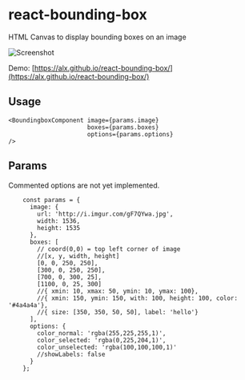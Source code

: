 # react-bounding-box
HTML Canvas to display bounding boxes on an image

![Screenshot](https://raw.githubusercontent.com/alx/react-bounding-box/master/dist/screenshot.png)

Demo: [https://alx.github.io/react-bounding-box/](https://alx.github.io/react-bounding-box/)

## Usage

```
<BoundingboxComponent image={params.image}
                      boxes={params.boxes}
                      options={params.options}
/>
```

## Params

Commented options are not yet implemented.

```
    const params = {
      image: {
        url: 'http://i.imgur.com/gF7QYwa.jpg',
        width: 1536,
        height: 1535
      },
      boxes: [
        // coord(0,0) = top left corner of image
        //[x, y, width, height]
        [0, 0, 250, 250],
        [300, 0, 250, 250],
        [700, 0, 300, 25],
        [1100, 0, 25, 300]
        //{ xmin: 10, xmax: 50, ymin: 10, ymax: 100},
        //{ xmin: 150, ymin: 150, with: 100, height: 100, color: '#4a4a4a'},
        //{ size: [350, 350, 50, 50], label: 'hello'}
      ],
      options: {
        color_normal: 'rgba(255,225,255,1)',
        color_selected: 'rgba(0,225,204,1)',
        color_unselected: 'rgba(100,100,100,1)'
        //showLabels: false
      }
    };
```
